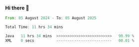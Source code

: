 ### Hi there 👋

<!--START_SECTION:waka-->

```rust
From: 05 August 2024 - To: 05 August 2025

Total Time: 11 hrs 34 mins

Java   11 hrs 34 mins  >>>>>>>>>>>>>>>>>>>>>>>>>   99.99 %
XML    0 secs          -------------------------   00.01 %
```

<!--END_SECTION:waka-->

